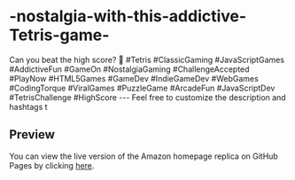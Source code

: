 # -nostalgia-with-this-addictive-Tetris-game-
 Can you beat the high score? 🚀 #Tetris #ClassicGaming #JavaScriptGames #AddictiveFun #GameOn #NostalgiaGaming #ChallengeAccepted #PlayNow #HTML5Games #GameDev #IndieGameDev #WebGames #CodingTorque #ViralGames #PuzzleGame #ArcadeFun #JavaScriptDev #TetrisChallenge #HighScore  ---  Feel free to customize the description and hashtags t
## Preview

You can view the live version of the Amazon homepage replica on GitHub Pages by clicking [here]( https://projectaman2357.github.io/nostalgia-with-this-addictive-Tetris-game-/).
